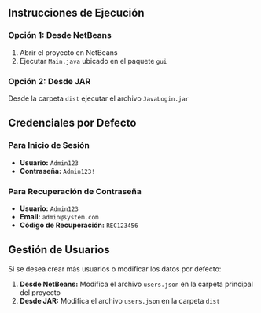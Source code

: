## Instrucciones de Ejecución

### Opción 1: Desde NetBeans
1. Abrir el proyecto en NetBeans
2. Ejecutar `Main.java` ubicado en el paquete `gui`

### Opción 2: Desde JAR
 Desde la carpeta `dist` ejecutar el archivo `JavaLogin.jar`

## Credenciales por Defecto

### Para Inicio de Sesión
- **Usuario:** `Admin123`
- **Contraseña:** `Admin123!`

### Para Recuperación de Contraseña
- **Usuario:** `Admin123`
- **Email:** `admin@system.com`
- **Código de Recuperación:** `REC123456`

## Gestión de Usuarios

Si se desea crear más usuarios o modificar los datos por defecto:

1. **Desde NetBeans:** Modifica el archivo `users.json` en la carpeta principal del proyecto
2. **Desde JAR:** Modifica el archivo `users.json` en la carpeta `dist`
